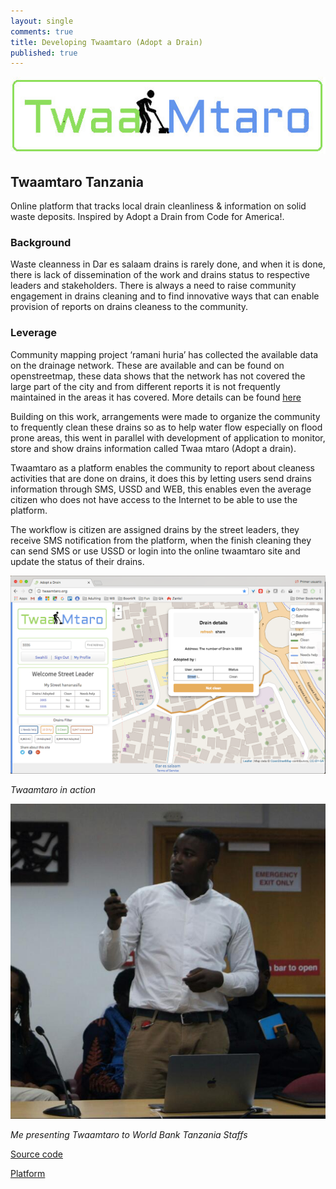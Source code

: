 ```yaml
---
layout: single
comments: true
title: Developing Twaamtaro (Adopt a Drain)
published: true
---
```




![](https://raw.githubusercontent.com/samweli/jekyll-now/master/images/twaamtaro_logo.png)

## Twaamtaro Tanzania

Online platform that tracks local drain cleanliness & information on solid waste deposits.
Inspired by Adopt a Drain from Code for America!.

### Background
Waste cleanness in Dar es salaam drains is rarely done, and when it is done, there is lack of dissemination of the work and drains status to respective leaders and stakeholders. There is always a need to raise community engagement in drains cleaning and to find innovative ways that can enable provision of reports on drains cleaness to the community.

### Leverage

Community mapping project ‘ramani huria’ has collected the available data on the drainage network. These are available and  can be  found on openstreetmap, these data shows that the network has not covered the large part of the city and from different reports it is not frequently maintained in the areas it has covered. More details can be found [here](http://ramanihuria.org/mapping-drainage-in-dar-es-salaam/)

Building on this work, arrangements were made to organize the community to frequently clean these drains so as to help water flow especially on flood prone areas, this went in parallel with development of application to monitor, store and show drains information called Twaa mtaro (Adopt a drain).

Twaamtaro as a platform enables the community to report about cleaness activities that are done on drains, it does this by letting users send drains information through SMS, USSD and WEB, this enables even the average citizen who does not have access to the Internet to be able to use the platform.

The workflow is citizen are assigned drains by the street leaders, they receive SMS notification from the platform, when the finish cleaning they can send SMS or use USSD or login into the online twaamtaro site and update the status of their drains.


![Twaamtaro in action](https://raw.githubusercontent.com/samweli/jekyll-now/master/images/twaamtaro_in_action.png)

_Twaamtaro in action_

![Me presenting Twaamtaro to World Bank Tanzania Staffs](https://raw.githubusercontent.com/samweli/jekyll-now/master/images/twaamtaro_pres.jpg)

_Me presenting Twaamtaro to World Bank Tanzania Staffs_

[Source code](https://github.com/Samweli/twaamtaro)

[Platform](https://twaamtaro.org)


